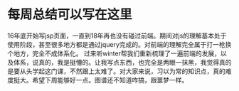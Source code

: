# 每周总结可以写在这里

16年底开始写jsp页面，一直到18年再也没有碰过前端。期间对js的理解基本处于使用阶段，甚至很多地方都是通过jquery完成的。对前端的理解完全属于打一枪换个地方，完全不成体系化。
过来听winter帮我们重新梳理了一遍前端的发展，以及体系，说真的，我是挺懵的。让我写点东西，也完全是两眼一抹黑，我觉得真的是要从头学起这门课，不然跟上太难了。对大家来说，习以为常的知识点，真的难度挺大。希望下周能够好一点。图谱还不知道咋搞，跟噩梦一样。



